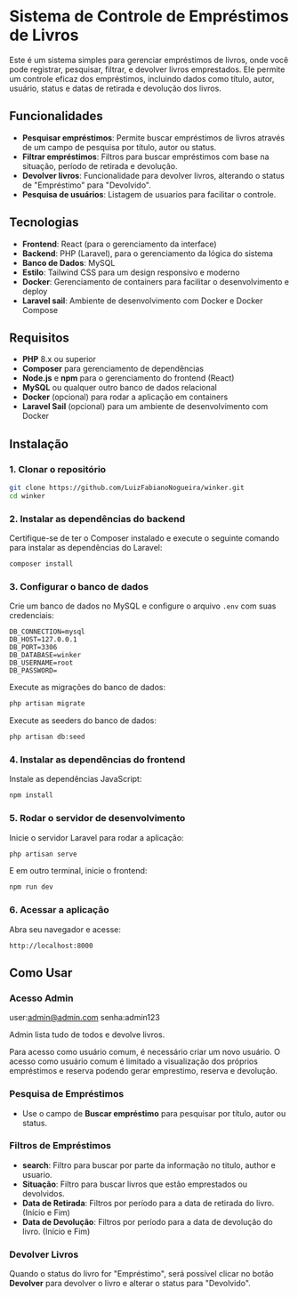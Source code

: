 
# Sistema de Controle de Empréstimos de Livros

Este é um sistema simples para gerenciar empréstimos de livros, onde você pode registrar, pesquisar, filtrar, e devolver livros emprestados. Ele permite um controle eficaz dos empréstimos, incluindo dados como título, autor, usuário, status e datas de retirada e devolução dos livros.

## Funcionalidades

- **Pesquisar empréstimos**: Permite buscar empréstimos de livros através de um campo de pesquisa por título, autor ou status.
- **Filtrar empréstimos**: Filtros para buscar empréstimos com base na situação, período de retirada e devolução.
- **Devolver livros**: Funcionalidade para devolver livros, alterando o status de "Empréstimo" para "Devolvido".
- **Pesquisa de usuários**: Listagem de usuarios para facilitar o controle.

## Tecnologias

- **Frontend**: React (para o gerenciamento da interface)
- **Backend**: PHP (Laravel), para o gerenciamento da lógica do sistema
- **Banco de Dados**: MySQL
- **Estilo**: Tailwind CSS para um design responsivo e moderno
- **Docker**: Gerenciamento de containers para facilitar o desenvolvimento e deploy
- **Laravel sail**: Ambiente de desenvolvimento com Docker e Docker Compose

## Requisitos

- **PHP** 8.x ou superior
- **Composer** para gerenciamento de dependências
- **Node.js** e **npm** para o gerenciamento do frontend (React)
- **MySQL** ou qualquer outro banco de dados relacional
- **Docker** (opcional) para rodar a aplicação em containers
- **Laravel Sail** (opcional) para um ambiente de desenvolvimento com Docker

## Instalação

### 1. Clonar o repositório

```bash
git clone https://github.com/LuizFabianoNogueira/winker.git
cd winker
```

### 2. Instalar as dependências do backend

Certifique-se de ter o Composer instalado e execute o seguinte comando para instalar as dependências do Laravel:

```bash
composer install
```

### 3. Configurar o banco de dados

Crie um banco de dados no MySQL e configure o arquivo `.env` com suas credenciais:

```env
DB_CONNECTION=mysql
DB_HOST=127.0.0.1
DB_PORT=3306
DB_DATABASE=winker
DB_USERNAME=root
DB_PASSWORD=
```

Execute as migrações do banco de dados:

```bash
php artisan migrate
```
Execute as seeders do banco de dados:

```bash
php artisan db:seed
```

### 4. Instalar as dependências do frontend

Instale as dependências JavaScript:

```bash
npm install
```

### 5. Rodar o servidor de desenvolvimento

Inicie o servidor Laravel para rodar a aplicação:

```bash
php artisan serve
```

E em outro terminal, inicie o frontend:

```bash
npm run dev
```

### 6. Acessar a aplicação

Abra seu navegador e acesse:

```
http://localhost:8000
```

## Como Usar

### Acesso Admin
user:admin@admin.com
senha:admin123

Admin lista tudo de todos e devolve livros.

Para acesso como usuário comum, é necessário criar um novo usuário.
O acesso como usuário comum é limitado a visualização dos próprios empréstimos e reserva podendo gerar emprestimo, reserva e devolução.

### Pesquisa de Empréstimos

- Use o campo de **Buscar empréstimo** para pesquisar por título, autor ou status.

### Filtros de Empréstimos
- **search**: Filtro para buscar por parte da informação no titulo, author e usuario.
- **Situação**: Filtro para buscar livros que estão emprestados ou devolvidos.
- **Data de Retirada**: Filtros por período para a data de retirada do livro. (Início e Fim)
- **Data de Devolução**: Filtros por período para a data de devolução do livro. (Início e Fim)

### Devolver Livros

Quando o status do livro for "Empréstimo", será possível clicar no botão **Devolver** para devolver o livro e alterar o status para "Devolvido".
